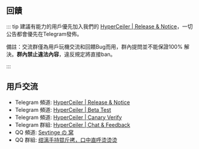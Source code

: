 ## 回饋

::: tip 建議有能力的用戶優先加入我們的 [HyperCeiler | Release & Notice](https://t.me/s/cemiuiler_release)，一切公告都會優先在Telegram發佈。

備註：交流群僅為用戶玩機交流和回饋Bug而用，群內提問並不能保證100% 解決。**群內禁止違法內容**，違反規定將直接ban。 

:::
## 用戶交流

- Telegram 頻道: [HyperCeiler | Release & Notice](https://t.me/s/cemiuiler_release)
- Telegram 頻道: [HyperCeiler | Beta Test](https://t.me/s/cemiuiler_beta)
- Telegram 頻道: [HyperCeiler | Canary Verify](https://t.me/s/cemiuiler_canary_verify)
- Telegram 群組: [HyperCeiler | Chat & Feedback](https://t.me/cemiuiler)
- QQ 頻道: [Sevtinge の 窝](https://pd.qq.com/s/35ooe0ssj)
- QQ 群組: [绀漓手持锟斤拷，口中直呼烫烫烫](https://jq.qq.com/?_wv=1027&k=TedCJq8V)
